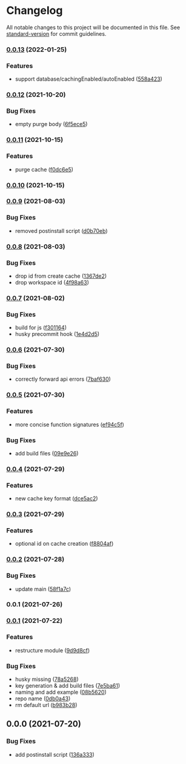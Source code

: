 # Changelog

All notable changes to this project will be documented in this file. See [standard-version](https://github.com/conventional-changelog/standard-version) for commit guidelines.

### [0.0.13](https://github.com/polyscale/polyscale-node/compare/v0.0.12...v0.0.13) (2022-01-25)


### Features

* support database/cachingEnabled/autoEnabled ([558a423](https://github.com/polyscale/polyscale-node/commit/558a423d494f823914061bd6c624641158ab0df3))

### [0.0.12](https://github.com/polyscale/polyscale-node/compare/v0.0.11...v0.0.12) (2021-10-20)


### Bug Fixes

* empty purge body ([6f5ece5](https://github.com/polyscale/polyscale-node/commit/6f5ece59eaa56f479108c38c5eea5a7a8430c08c))

### [0.0.11](https://github.com/polyscale/polyscale-node/compare/v0.0.10...v0.0.11) (2021-10-15)


### Features

* purge cache ([f0dc6e5](https://github.com/polyscale/polyscale-node/commit/f0dc6e5a6bbf0a4d734d4f2fe3dea78a96f7a62e))

### [0.0.10](https://github.com/polyscale/polyscale-node/compare/v0.0.9...v0.0.10) (2021-10-15)

### [0.0.9](https://github.com/polyscale/polyscale-node/compare/v0.0.8...v0.0.9) (2021-08-03)


### Bug Fixes

* removed postinstall script ([d0b70eb](https://github.com/polyscale/polyscale-node/commit/d0b70eb84f69a7d134b057dbacd65863cbb0856d))

### [0.0.8](https://github.com/polyscale/polyscale-node/compare/v0.0.7...v0.0.8) (2021-08-03)


### Bug Fixes

* drop id from create cache ([1367de2](https://github.com/polyscale/polyscale-node/commit/1367de29b3a66905b4e08bcab215a5de2a302a15))
* drop workspace id ([4f98a63](https://github.com/polyscale/polyscale-node/commit/4f98a63f01dd3558984c4868f21a371193cdddbf))

### [0.0.7](https://github.com/polyscale/polyscale-node/compare/v0.0.6...v0.0.7) (2021-08-02)


### Bug Fixes

* build for js ([f301164](https://github.com/polyscale/polyscale-node/commit/f3011648cd58a6145452a58f4d706df2c73ebab5))
* husky precommit hook ([1e4d2d5](https://github.com/polyscale/polyscale-node/commit/1e4d2d5dad0a11c28fb85b20bec1d32a802d65df))

### [0.0.6](https://github.com/polyscale/polyscale-node/compare/v0.0.5...v0.0.6) (2021-07-30)


### Bug Fixes

* correctly forward api errors ([7baf630](https://github.com/polyscale/polyscale-node/commit/7baf6300b183235b90aefbb1dcfbd92ee30219bc))

### [0.0.5](https://github.com/polyscale/polyscale-node/compare/v0.0.4...v0.0.5) (2021-07-30)


### Features

* more concise function signatures ([ef94c5f](https://github.com/polyscale/polyscale-node/commit/ef94c5fc2618d50fd046d119e272ba2d808568e4))


### Bug Fixes

* add build files ([09e9e26](https://github.com/polyscale/polyscale-node/commit/09e9e26b97defca0c3dcd7bd1e02854a0b4370c4))

### [0.0.4](https://github.com/polyscale/polyscale-node/compare/v0.0.3...v0.0.4) (2021-07-29)


### Features

* new cache key format ([dce5ac2](https://github.com/polyscale/polyscale-node/commit/dce5ac266372eac8f9f2052818d863ede032e4c8))

### [0.0.3](https://github.com/polyscale/polyscale-node/compare/v0.0.2...v0.0.3) (2021-07-29)


### Features

* optional id on cache creation ([f8804af](https://github.com/polyscale/polyscale-node/commit/f8804afbf1182600d2312e69aef16066d8edf60f))

### [0.0.2](https://github.com/polyscale/polyscale-node/compare/v0.0.1...v0.0.2) (2021-07-28)


### Bug Fixes

* update main ([58f1a7c](https://github.com/polyscale/polyscale-node/commit/58f1a7c2a19985c702414db976ed36c3b53006b1))

### 0.0.1 (2021-07-26)

### [0.0.1](https://github.com/polyscale/polyscale-node/compare/v0.0.0...v0.0.1) (2021-07-22)


### Features

* restructure module ([9d9d8cf](https://github.com/polyscale/polyscale-node/commit/9d9d8cfbc1a8d6006799067e8b82e0eeb765f6ca))


### Bug Fixes

* husky missing ([78a5268](https://github.com/polyscale/polyscale-node/commit/78a5268c534bec2bb7c5ad51019aa7b78cb86188))
* key generation & add build files ([7e5ba61](https://github.com/polyscale/polyscale-node/commit/7e5ba61c7ef2a060513da04c90489c6b65226e87))
* naming and add example ([08b5620](https://github.com/polyscale/polyscale-node/commit/08b562025c18db3904043f16b2912a664a62897a))
* repo name ([0db0a43](https://github.com/polyscale/polyscale-node/commit/0db0a4393e97309eba6315bc240a5fafb1aa8433))
* rm default url ([b983b28](https://github.com/polyscale/polyscale-node/commit/b983b289af124521eb1c5603e056a16c9ec9254f))

## 0.0.0 (2021-07-20)


### Bug Fixes

* add postinstall script ([136a333](https://github.com/polyscale/api-client/commit/136a333a6d95d8879fdd603fe8e06f12ccec5589))
